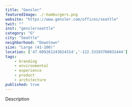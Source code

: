```yaml
---
title: "Gensler"
featuredImage: ./-hamburgers.png
website: "https://www.gensler.com/offices/seattle"
twit: ""
inst: "genslerseattle"
category: "G"
city: "Seattle"
neighborhood: "Downtown"
size: "Large (41-100)"
location: ['47.609261243024314','-122.33193700032444']
tags:
    - branding
    - environmental
    - experience
    - product
    - architecture
published: true
---
```


Description
